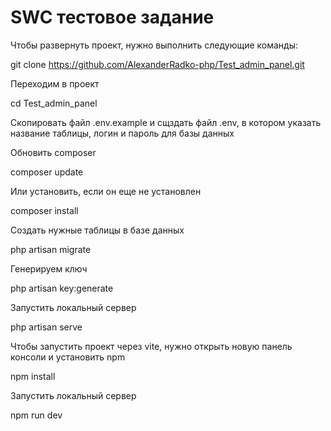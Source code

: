 # SWC тестовое задание

Чтобы развернуть проект, нужно выполнить следующие команды: </br>

git clone https://github.com/AlexanderRadko-php/Test_admin_panel.git

Переходим в проект </br>

cd Test_admin_panel

Скопировать файл .env.example и сщздать файл .env, в котором указать название таблицы, логин и пароль для базы данных </br>

Обновить composer </br>

composer update

Или установить, если он еще не установлен </br>

composer install

Создать нужные таблицы в базе данных </br>

php artisan migrate

Генерируем ключ </br>

php artisan key:generate

Запустить локальный сервер </br>

php artisan serve

Чтобы запустить проект через vite, нужно открыть новую панель консоли и установить npm </br>

npm install

Запустить локальный сервер </br>

npm run dev




